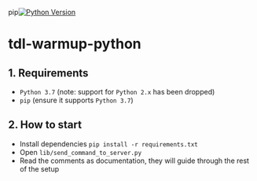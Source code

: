 pip[![Python Version](http://img.shields.io/badge/Python-3.7-blue.svg)](https://www.python.org/downloads/release/python-370/)

# tdl-warmup-python


## 1. Requirements

- `Python 3.7` (note: support for `Python 2.x` has been dropped)
- `pip` (ensure it supports `Python 3.7`)


## 2. How to start

- Install dependencies `pip install -r requirements.txt`
- Open `lib/send_command_to_server.py`
- Read the comments as documentation, they will guide through the rest of the setup
